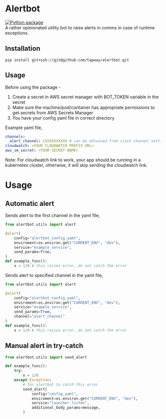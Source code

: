 # Alertbot

[![Python package](https://github.com/tapway/alertbot/actions/workflows/python-package.yml/badge.svg)](https://github.com/tapway/alertbot/actions/workflows/python-package.yml) <br>
A rather opinionated utility bot to raise alerts in comms in case of runtime exceptions.

## Installation

```shell
pip install git+ssh://git@github.com/tapway/alertbot.git
```

## Usage

Before using the package -

1. Create a secret in AWS secret manager with BOT_TOKEN variable in the secret
1. Make sure the machine/pod/container has appropriate permissions to get secrets from AWS Secrets Manager
1. You have your config yaml file in correct directory

Example yaml file,

```yaml
channels:
  alert_channel: CXXXXXXXXXX # can be obtained from slack channel settings
cloudwatch: <YOUR CLOUDWATCH PREFIX URL>
aws_sm_secret: <YOUR SECRET NAME>
```

Note: For cloudwatch link to work, your app should be running in a kubernetes cluster, otherwise, it will skip sending the cloudwatch link.

# Usage

## Automatic alert

Sends alert to the first channel in the yaml file,

```python
from alertbot.utils import alert

@alert(
    config="alertbot_config.yaml",
    enviroment=os.environ.get("CURRENT_ENV", "dev"),
    service="example_service",
    send_params=True,
)
def example_func():
    x = 1/0 # this raises error, do not catch the error
```

Sends alert to specified channel in the yaml file,

```python
from alertbot.utils import alert

@alert(
    config="alertbot_config.yaml",
    enviroment=os.environ.get("CURRENT_ENV", "dev"),
    service="example_service",
    send_params=True,
    channel="alert_channel"
)
def example_func():
    x = 1/0 # this raises error, do not catch the error
```

## Manual alert in try-catch

```python
from alertbot.utils import send_alert

def example_func():
    try:
        x = 1/0
    except Exception:
        # for alertbot to catch this error
        send_alert(
            config="config.yaml",
            enviroment=os.environ.get("CURRENT_ENV", "dev"),
            service="launcher.listen",
            additional_body_params=message,
        )
```
